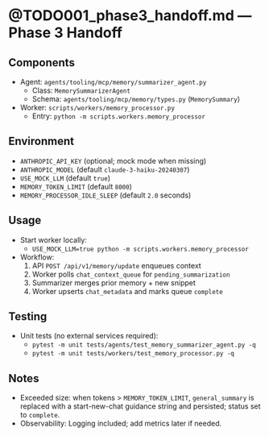 # @TODO001_phase3_handoff.md — Phase 3 Handoff

## Components

- Agent: `agents/tooling/mcp/memory/summarizer_agent.py`
  - Class: `MemorySummarizerAgent`
  - Schema: `agents/tooling/mcp/memory/types.py` (`MemorySummary`)
- Worker: `scripts/workers/memory_processor.py`
  - Entry: `python -m scripts.workers.memory_processor`

## Environment

- `ANTHROPIC_API_KEY` (optional; mock mode when missing)
- `ANTHROPIC_MODEL` (default `claude-3-haiku-20240307`)
- `USE_MOCK_LLM` (default `true`)
- `MEMORY_TOKEN_LIMIT` (default `8000`)
- `MEMORY_PROCESSOR_IDLE_SLEEP` (default `2.0` seconds)

## Usage

- Start worker locally:
  - `USE_MOCK_LLM=true python -m scripts.workers.memory_processor`
- Workflow:
  1. API `POST /api/v1/memory/update` enqueues context
  2. Worker polls `chat_context_queue` for `pending_summarization`
  3. Summarizer merges prior memory + new snippet
  4. Worker upserts `chat_metadata` and marks queue `complete`

## Testing

- Unit tests (no external services required):
  - `pytest -m unit tests/agents/test_memory_summarizer_agent.py -q`
  - `pytest -m unit tests/workers/test_memory_processor.py -q`

## Notes

- Exceeded size: when tokens > `MEMORY_TOKEN_LIMIT`, `general_summary` is replaced with a start-new-chat guidance string and persisted; status set to `complete`.
- Observability: Logging included; add metrics later if needed.
